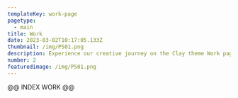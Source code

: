 ```yaml
---
templateKey: work-page
pagetype:
  - main
title: Work
date: 2023-03-02T10:17:05.133Z
thumbnail: /img/PS01.png
description: Experience our creative journey on the Clay theme Work page. Explore our portfolio and witness the artistry behind our projects.
number: 2
featuredimage: /img/PS01.png
---
```


@@ INDEX WORK @@
